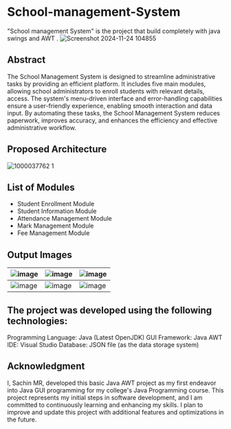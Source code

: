 # **School-management-System**
"School management System" is the project that build completely with java swings and AWT .  ![Screenshot 2024-11-24 104855](https://github.com/user-attachments/assets/b566b372-6361-45c1-91e7-40d0c4079c0a)

## **Abstract**
The School Management System is designed to streamline administrative tasks by providing an efficient platform.
 It includes five main modules, allowing school administrators to enroll students with relevant details, access. 
The system's menu-driven interface and error-handling capabilities ensure a user-friendly experience, enabling smooth interaction and data input. 
By automating these tasks, the School Management System reduces paperwork, improves accuracy, and enhances the efficiency and effective administrative workflow.

## Proposed Architecture
![1000037762 1](https://github.com/user-attachments/assets/da47e45b-45cc-428e-bdc3-1af95e541b2e)

## **List of Modules**
- Student Enrollment Module
- Student Information Module
- Attendance Management Module
- Mark Management Module
- Fee Management Module

## O**utput Images**
| ![image](https://github.com/user-attachments/assets/b9c40341-77b0-4bfd-a05b-96f19d85078a) | ![image](https://github.com/user-attachments/assets/7f6e81a0-0ca5-48cb-bdce-97deee027577) | ![image](https://github.com/user-attachments/assets/edf15252-713c-4ca3-90b3-5291a4cf1e88) | 
|--------------| --------------|   --------------|
| ![image](https://github.com/user-attachments/assets/0d0ccea1-ce80-4369-be7b-5ed574a9943a) | ![image](https://github.com/user-attachments/assets/1b1e9d82-ab0a-48f6-a8bd-df6417638465) | ![image](https://github.com/user-attachments/assets/1f497caf-1792-41f9-8e1e-464ad10e55db) |

## **The project was developed using the following technologies:**

Programming Language: Java (Latest OpenJDK)
GUI Framework: Java AWT
IDE: Visual Studio
Database: JSON file (as the data storage system)

## **Acknowledgment**
I, Sachin MR, developed this basic Java AWT project as my first endeavor into Java GUI programming for my college's Java Programming course. This project represents my initial steps in software development, and I am committed to continuously learning and enhancing my skills. I plan to improve and update this project with additional features and optimizations in the future.

